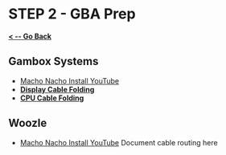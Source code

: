 # STEP 2 - GBA Prep

**[< -- Go Back](../README.md)**

## Gambox Systems

* [Macho Nacho Install YouTube](https://www.youtube.com/watch?v=TSE6hmjlmOE)
* **[Display Cable Folding](../Cable%20Folding/Gamebox%20-%20Display%20Cable.md)**
* **[CPU Cable Folding](../Cable%20Folding/Gamebox%20-%20Display%20Cable.md)**

## Woozle

* [Macho Nacho Install YouTube](https://www.youtube.com/watch?v=oOdEZN_bgfA)
Document cable routing here